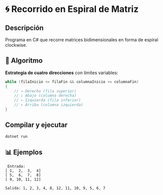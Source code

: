 # 🌀 Recorrido en Espiral de Matriz

## Descripción
Programa en C# que recorre matrices bidimensionales en forma de espiral clockwise.

## 🧠 Algoritmo
**Estrategia de cuatro direcciones** con límites variables:
```csharp
while (filaInicio <= filaFin && columnaInicio <= columnaFin)
{
    // → Derecha (fila superior)
    // ↓ Abajo (columna derecha)
    // ← Izquierda (fila inferior) 
    // ↑ Arriba (columna izquierda)
}
```
## Compilar y ejecutar
```
dotnet run
```
 ## 📊 Ejemplos
```
 Entrada:
[ 1,  2,  3,  4]
[ 5,  6,  7,  8]
[ 9, 10, 11, 12]

Salida: 1, 2, 3, 4, 8, 12, 11, 10, 9, 5, 6, 7
```